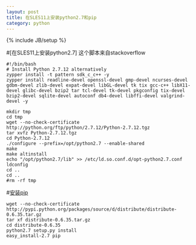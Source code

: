 ```yaml
---
layout: post
title: 在SLES11上安装python2.7和pip
category: python
---
```

{% include JB/setup %}

#[在SLES11上安装python2.7]
这个脚本来自stackoverflow

    #!/bin/bash
    # Install Python 2.7.12 alternatively
    zypper install -t pattern sdk_c_c++ -y
    zypper install readline-devel openssl-devel gmp-devel ncurses-devel gdbm-devel zlib-devel expat-devel libGL-devel tk tix gcc-c++ libX11-devel glibc-devel bzip2 tar tcl-devel tk-devel pkgconfig tix-devel bzip2-devel sqlite-devel autoconf db4-devel libffi-devel valgrind-devel -y

    mkdir tmp
    cd tmp
    wget --no-check-certificate http://python.org/ftp/python/2.7.12/Python-2.7.12.tgz
    tar xvfz Python-2.7.12.tgz
    cd Python-2.7.12
    ./configure --prefix=/opt/python2.7 --enable-shared
    make
    make altinstall
    echo "/opt/python2.7/lib" >> /etc/ld.so.conf.d/opt-python2.7.conf
    ldconfig
    cd ..
    cd ..
    #rm -rf tmp


#[安装pip](https://www.fir3net.com/Programming/Python/how-to-install-easyinstall-27-and-pip-27.html)

    wget --no-check-certificate http://pypi.python.org/packages/source/d/distribute/distribute-0.6.35.tar.gz
    tar xf distribute-0.6.35.tar.gz
    cd distribute-0.6.35
    python2.7 setup.py install
    easy_install-2.7 pip
 
